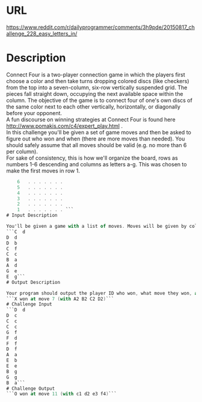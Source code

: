 # URL
https://www.reddit.com/r/dailyprogrammer/comments/3h9pde/20150817_challenge_228_easy_letters_in/

# Description

Connect Four is a two-player connection game in which the players first choose a color and then take turns dropping colored discs (like checkers) from the top into a seven-column, six-row vertically suspended grid. The pieces fall straight down, occupying the next available space within the column. The objective of the game is to connect four of one's own discs of the same color next to each other vertically, horizontally, or diagonally before your opponent.  
A fun discourse on winning strategies at Connect Four is found here http://www.pomakis.com/c4/expert_play.html .  
In this challenge you'll be given a set of game moves and then be asked to figure out who won and when (there are more moves than needed). You should safely assume that all moves should be valid (e.g. no more than 6 per column).  
For sake of consistency, this is how we'll organize the board, rows as numbers 1-6 descending and columns as letters a-g. This was chosen to make the first moves in row 1.  
```        a b c d e f g
    6   . . . . . . . 
    5   . . . . . . . 
    4   . . . . . . . 
    3   . . . . . . . 
    2   . . . . . . . 
    1   . . . . . . . ```
# Input Description

You'll be given a game with a list of moves. Moves will be given by column only (gotta make this challenging somehow). We'll call the players X and O, with X going first using columns designated with an uppercase letter and O going second and moves designated with the lowercase letter of the column they chose.
```C  d
D  d
D  b
C  f
C  c
B  a
A  d
G  e
E  g```
# Output Description

Your program should output the player ID who won, what move they won, and what final position (column and row) won. Optionally list the four pieces they used to win.
```X won at move 7 (with A2 B2 C2 D2)```
# Challenge Input
```D  d
D  c    
C  c    
C  c
G  f
F  d
F  f
D  f
A  a
E  b
E  e
B  g
G  g
B  a```
# Challenge Output
```O won at move 11 (with c1 d2 e3 f4)```
